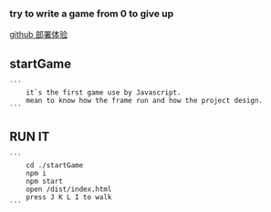 ### try to write a game from 0 to give up
[github 部署体验](https://github.com/murongqimiao/joaoStudio)

## startGame 
    
    ```
        it`s the first game use by Javascript.
        mean to know how the frame run and how the project design.
    ```

## RUN IT

    ```
        cd ./startGame
        npm i
        npm start
        open /dist/index.html
        press J K L I to walk
    ```
